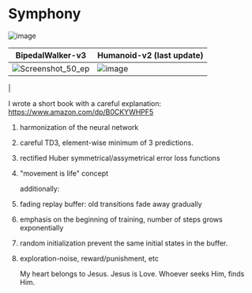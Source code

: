 # Symphony


![image](https://github.com/timurgepard/Simphony/assets/13238473/864a23b6-a2c8-4e83-b69c-497c4cd662c1)

| BipedalWalker-v3  | Humanoid-v2 (last update) |
| ------------- | ------------- |
| ![Screenshot_50_ep](https://github.com/timurgepard/Simphony/assets/13238473/5f677487-18d3-4bcf-b41e-4d1f4745b724)  | ![image](https://github.com/timurgepard/Simphony/assets/13238473/56145a5a-1624-4b08-9689-b87b307bda92)

  |



I wrote a short book with a careful explanation: https://www.amazon.com/dp/B0CKYWHPF5

1. harmonization of the neural network
2. careful TD3, element-wise minimum of 3 predictions.
3. rectified Huber symmetrical/assymetrical error loss functions
4. "movement is life" concept
   
   additionally:
5. fading replay buffer: old transitions fade away gradually
6. emphasis on the beginning of training, number of steps grows exponentially
7. random initialization prevent the same initial states in the buffer.
8. exploration-noise, reward/punishment, etc

   My heart belongs to Jesus. Jesus is Love. Whoever seeks Him, finds Him.

